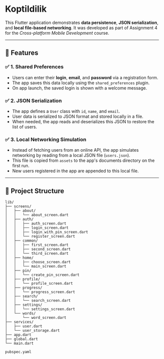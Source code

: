# Koptildilik

This Flutter application demonstrates **data persistence**, **JSON serialization**, and **local file-based networking**. It was developed as part of Assignment 4 for the _Cross-platform Mobile Development_ course.

---

## 📱 Features

### ✅ 1. Shared Preferences
- Users can enter their **login**, **email**, and **password** via a registration form.
- The app saves this data locally using the `shared_preferences` plugin.
- On app launch, the saved login is shown with a welcome message.

### ✅ 2. JSON Serialization
- The app defines a `User` class with `id`, `name`, and `email`.
- User data is serialized to JSON format and stored locally in a file.
- When needed, the app reads and deserializes this JSON to restore the list of users.

### ✅ 3. Local Networking Simulation
- Instead of fetching users from an online API, the app simulates networking by reading from a local JSON file (`users.json`).
- This file is copied from `assets` to the app's documents directory on the first run.
- New users registered in the app are appended to this local file.

---

## 📂 Project Structure

```
lib/
├── screens/
│   ├── about/
│   │   └── about_screen.dart
│   ├── auth/
│   │   ├── auth_screen.dart
│   │   ├── login_screen.dart
│   │   ├── login_with_pin_screen.dart
│   │   └── register_screen.dart
│   ├── common/
│   │   ├── first_screen.dart
│   │   ├── second_screen.dart
│   │   └── third_screen.dart
│   ├── home/
│   │   ├── choose_screen.dart
│   │   └── main_screen.dart
│   ├── pin/
│   │   └── create_pin_screen.dart
│   ├── profile/
│   │   └── profile_screen.dart
│   ├── progress/
│   │   └── progress_screen.dart
│   ├── search/
│   │   └── search_screen.dart
│   ├── settings/
│   │   └── settings_screen.dart
│   └── words/
│       └── word_screen.dart
├── services/
│   ├── user.dart
│   └── user_storage.dart
├── app.dart
├── global.dart
└── main.dart

pubspec.yaml
```

